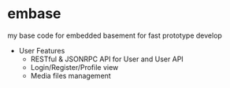 # embase

my base code for embedded basement for fast prototype develop

- User Features
    - RESTful & JSONRPC API for User and User API
    - Login/Register/Profile view
    - Media files management
